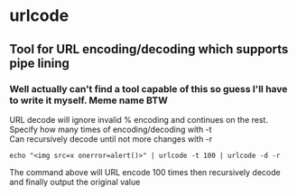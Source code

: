 # urlcode
## Tool for URL encoding/decoding which supports pipe lining
### Well actually can't find a tool capable of this so guess I'll have to write it myself. Meme name BTW

URL decode will ignore invalid % encoding and continues on the rest.\
Specify how many times of encoding/decoding with -t\
Can recursively decode until not more changes with -r
```
echo "<img src=x onerror=alert()>" | urlcode -t 100 | urlcode -d -r
```
The command above will URL encode 100 times then recursively decode and finally output the original value

